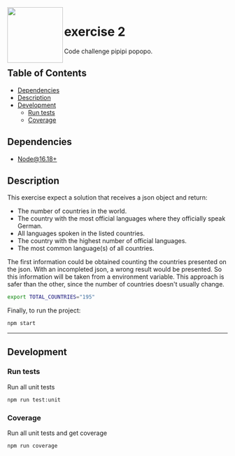<img src="https://upload.wikimedia.org/wikipedia/commons/6/6a/JavaScript-logo.png" width="127px" height="127px" align="left"/>

# exercise 2

Code challenge pipipi popopo.

## Table of Contents

- [Dependencies](#dependencies)
- [Description](#description)
- [Development](#development)
  - [Run tests](#run-tests)
  - [Coverage](#coverage)

## Dependencies

- [Node@16.18+](https://nodejs.org/en/download/)

## Description

This exercise expect a solution that receives a json object and return:

- The number of countries in the world.
- The country with the most official languages where they officially speak German.
- All languages spoken in the listed countries.
- The country with the highest number of official languages.
- The most common language(s) of all countries.

The first information could be obtained counting the countries presented on the json. With an incompleted json, a wrong result would be presented. So this information will be taken from a environment variable. This approach is safer than the other, since the number of countries doesn't usually change.

```bash
export TOTAL_COUNTRIES="195"
```

Finally, to run the project:

```bash
npm start
```

---

## Development

### Run tests

Run all unit tests

```bash
npm run test:unit
```

### Coverage

Run all unit tests and get coverage

```bash
npm run coverage
```
